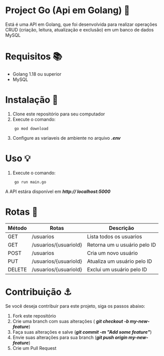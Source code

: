 # Project Go (Api em Golang) :rocket:

Está é uma API em Golang, que foi desenvolvida para realizar operações CRUD (criação, leitura, atualização e exclusão) em um banco de dados MySQL

# Requisitos :books:

- Golang 1.18 ou superior
- MySQL

# Instalação :hammer:

1. Clone este repositório para seu computador
2. Execute o comando:
```
    go mod download
```
3. Configure as variaveis de ambiente no arquivo ***.env*** 


# Uso  :bulb:

1. Execute o comando:
```
    go run main.go
```

A API estára disponível em ***http://  localhost:5000***


# Rotas :dart:

| Método  | Rotas |    Descrição |
| ------- | ----- | -------------
| GET     | /usuarios | Lista todos os usuarios  |
| GET     | /usuarios/{usuarioId}  | Retorna um u usuário pelo ID |
| POST    | /usuarios  | Cria um novo usuário  |
| PUT     | /usuarios/{usuarioId}  | Atualiza um usuário pelo ID  |
| DELETE  | /usuarios/{usuarioId}  | Exclui um usuário pelo ID |


# Contribuição :anchor:

Se você deseja contribuir para este projeto, siga os passos abaixo:

1. Fork este repositório
2. Crie uma branch com suas alterações ( ***git checkout -b my-new-feature***)
3. Faça suas alterações e salve (***git commit -m "Add some feature"***)
4. Envie suas alterações para sua branch (***git push origin my-new-feature***)
5. Crie um Pull Request
